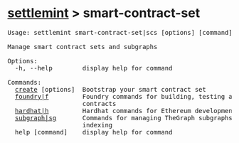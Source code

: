 <h1 id="home"><a href="../settlemint.md">settlemint</a> > smart-contract-set</h1>

<pre>Usage: settlemint smart-contract-set|scs [options] [command]

Manage smart contract sets and subgraphs

Options:
  -h, --help        display help for command

Commands:
  <a href="./smart-contract-set/create.md">create</a> [options]  Bootstrap your smart contract set
  <a href="./smart-contract-set/foundry.md">foundry|f</a>         Foundry commands for building, testing and deploying smart
                    contracts
  <a href="./smart-contract-set/hardhat.md">hardhat|h</a>         Hardhat commands for Ethereum development environment
  <a href="./smart-contract-set/subgraph.md">subgraph|sg</a>       Commands for managing TheGraph subgraphs for smart contract
                    indexing
  help [command]    display help for command
</pre>

